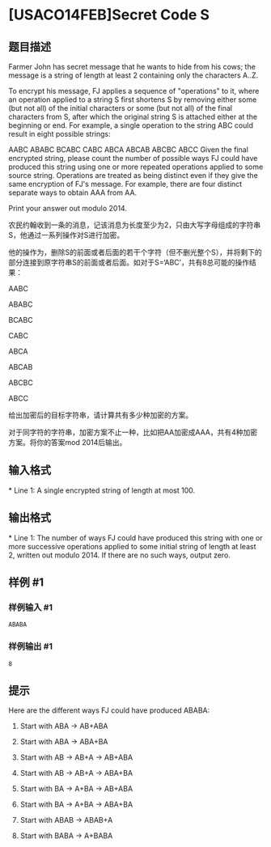 # [USACO14FEB]Secret Code S

## 题目描述

Farmer John has secret message that he wants to hide from his cows; the message is a string of length at least 2 containing only the characters A..Z.

To encrypt his message, FJ applies a sequence of "operations" to it, where an operation applied to a string S first shortens S by removing either some (but not all) of the initial characters or some (but not all) of the final characters from S, after which the original string S is attached either at the beginning or end.  For example, a single operation to the string ABC could result in eight possible strings:

AABC
ABABC
BCABC
CABC
ABCA
ABCAB
ABCBC
ABCC
Given the final encrypted string, please count the number of possible ways FJ could have produced this string using one or more repeated operations applied to some source string.  Operations are treated as being distinct even if they give the same encryption of FJ's message.  For example, there are four distinct separate ways to obtain AAA from AA.

Print your answer out modulo 2014.

农民约翰收到一条的消息，记该消息为长度至少为2，只由大写字母组成的字符串S，他通过一系列操作对S进行加密。


他的操作为，删除S的前面或者后面的若干个字符（但不删光整个S），并将剩下的部分连接到原字符串S的前面或者后面。如对于S=‘ABC’，共有8总可能的操作结果：


AABC

ABABC

BCABC

CABC

ABCA

ABCAB

ABCBC

ABCC

给出加密后的目标字符串，请计算共有多少种加密的方案。


对于同字符的字符串，加密方案不止一种，比如把AA加密成AAA，共有4种加密方案。将你的答案mod 2014后输出。


## 输入格式

\* Line 1: A single encrypted string of length at most 100.


## 输出格式

\* Line 1: The number of ways FJ could have produced this string with one or more successive operations applied to some initial string of length at least 2, written out modulo 2014.  If there are no such ways, output zero.


## 样例 #1

### 样例输入 #1
```
ABABA
```

### 样例输出 #1

```
8
```

## 提示

Here are the different ways FJ could have produced ABABA:

1. Start with ABA -> AB+ABA

2. Start with ABA -> ABA+BA

3. Start with AB -> AB+A -> AB+ABA

4. Start with AB -> AB+A -> ABA+BA

5. Start with BA -> A+BA -> AB+ABA

6. Start with BA -> A+BA -> ABA+BA

7. Start with ABAB -> ABAB+A

8. Start with BABA -> A+BABA

